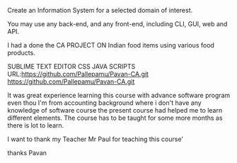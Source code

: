 
Create an Information System for a selected domain of interest.

You may use any back-end, and any front-end, including CLI, GUI, web and API.

I had a done the CA PROJECT ON Indian food items using various food products.

SUBLIME TEXT EDITOR
CSS
JAVA SCRIPTS
URL:https://github.com/Pallepamu/Pavan-CA.git
https://github.com/Pallepamu/Pavan-CA.git

It was great experience learning this course with advance software program even thou I'm from accounting background where i don't have any knowledge of software course the present course had helped me to learn different elements. The course has to be taught for some more months as there is lot to learn.

I want to thank my Teacher Mr Paul for teaching this course'

thanks
Pavan
